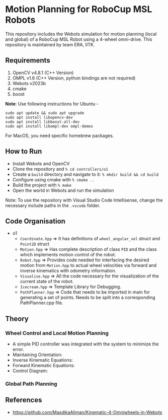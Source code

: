 # Motion Planning for RoboCup MSL Robots

This repository includes the Webots simulation for motion planning (local and global) of a RoboCup MSL Robot using a 4-wheel omni-drive. This repository is maintained by team ERA, IITK.

## Requirements

1. OpenCV v4.8.1 (C++ Version)
2. OMPL v1.6 (C++ Version, python bindings are not required)
2. Webots v2023b
3. cmake
4. boost

__Note__: Use following instructions for Ubuntu -

```
sudo apt update && sudo apt upgrade
sudo apt install libopencv-dev
sudo apt install libboost-all-dev
sudo apt install libompl-dev ompl-demos
```

For MacOS, you need specific homebrew packages.

## How to Run

- Install Webots and OpenCV
- Clone the repository and `% cd controllers/o1`
- Create a `build` directory and navigate to it: `% mkdir build && cd build`
- Configure using cmake with `% cmake ..`
- Build the project with `% make`
- Open the world in Webots and run the simulation

Note: To use the repository with Visual Studio Code Intellisense, change the necessary include paths in the `.vscode` folder.

## Code Organisation

- o1
  - `Coordinate.hpp` => It has definitions of `wheel_angular_vel` struct and `Point2D` struct
  - `Motion.hpp` => Has complete description of class `PID` and the class which implements motion control of the robot.
  - `Robot.hpp` => Provides code needed for interfacing the desired motion from `Motion.hpp` to actual wheel velocities via forward and inverse kinematics with odometry information.
  - `Visualise.hpp` => All the code necessary for the visualization of the current state of the robot.
  - `Icecream.hpp` => Template Library for Debugging.
  - `PathPlanner.hpp` => Code that needs to be imported in main for generating a set of points. Needs to be split into a corresponding PathPlanner.cpp file.

## Theory

### Wheel Control and Local Motion Planning

- A simple PID controller was integrated with the system to minimize the error.
- Maintaining Orientation:
- Inverse Kinematic Equations:
- Forward Kinematic Equations:
- Control Diagram:

### Global Path Planning

## References

- <https://github.com/MasdikaAliman/Kinematic-4-Omniwheels-in-Webots>
